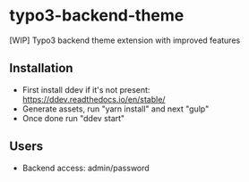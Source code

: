 # typo3-backend-theme

[WIP] Typo3 backend theme extension with improved features

Installation
--------------
  * First install ddev if it's not present: https://ddev.readthedocs.io/en/stable/
  * Generate assets, run "yarn install" and next "gulp"
  * Once done run "ddev start"

Users
--------------
 * Backend access: admin/password

